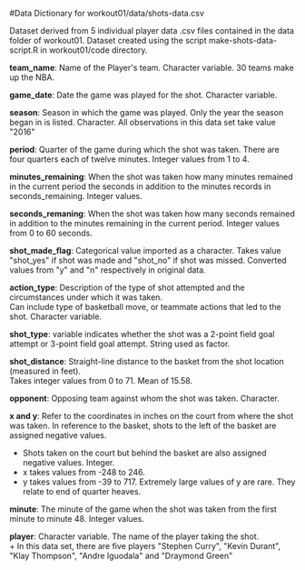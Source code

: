 #Data Dictionary for workout01/data/shots-data.csv

Dataset derived from 5 individual player data .csv files contained in the data folder of workout01. Dataset created using the script make-shots-data-script.R in workout01/code directory.

**team_name**: Name of the Player's team. Character variable. 30 teams make up the NBA. 
  
**game_date**: Date the game was played for the shot. Character variable.  
  
**season**: Season in which the game was played.  Only the year the season began in is listed. Character.  All observations in this data set take value "2016"
  
**period**: Quarter of the game during which the shot was taken. There are four quarters each of twelve minutes. Integer values from 1 to 4.
  
**minutes_remaining**: When the shot was taken how many minutes remained in the current period the seconds in addition to the minutes records in seconds_remaining.  Integer values.
  
**seconds_remaning**: When the shot was taken how many seconds remained in addition to the minutes remaining in the current period. Integer values from 0 to 60 seconds.
  
**shot_made_flag**: Categorical value imported as a character. Takes value "shot_yes" if shot was made and "shot_no" if shot was missed. Converted values from "y" and "n" respectively in original data.
  
**action_type**: Description of the type of shot attempted and the circumstances under which it was taken.  
Can include type of basketball move, or teammate actions that led to the shot. Character variable.
  
**shot_type**: variable indicates whether the shot was a 2-point field goal attempt or 3-point field goal attempt.  String used as factor.
  
**shot_distance**: Straight-line distance to the basket from the shot location (measured in feet).  
Takes integer values from 0 to 71.  Mean of 15.58.  
  
**opponent**: Opposing team against whom the shot was taken. Character.
    
**x and y**: Refer to the coordinates in inches on the court from where the shot was taken. In reference to the basket, shots to the left of the basket are assigned negative values.  
* Shots taken on the court but behind the basket are also assigned negative values.  Integer.
* x takes values from -248 to 246.
* y takes values from -39 to 717. Extremely large values of y are rare. They relate to end of quarter heaves.

**minute**:  The minute of the game when the shot was taken from the first minute to minute 48. Integer values.  

**player**: Character variable.  The name of the player taking the shot.  
	+ In this data set, there are five players "Stephen Curry", "Kevin Durant", "Klay Thompson", "Andre Iguodala" and "Draymond Green"  
	